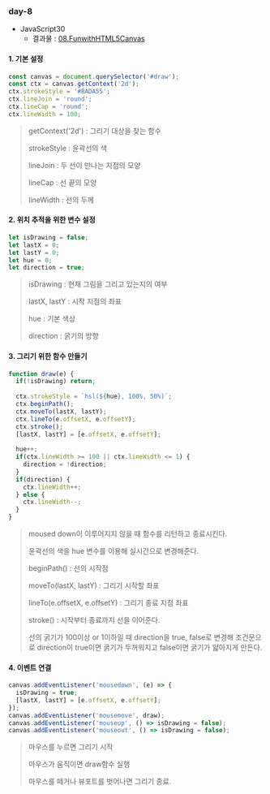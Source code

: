 ### day-8

* JavaScript30
  * 결과물 : [08.FunwithHTML5Canvas](https://jjh106.github.io/saturdayJS/day-8/08-FunwithHTML5Canvas/index.html)

#### 1. 기본 설정

```javascript
const canvas = document.querySelector('#draw');
const ctx = canvas.getContext('2d');
ctx.strokeStyle = '#BADA55'; 
ctx.lineJoin = 'round'; 
ctx.lineCap = 'round'; 
ctx.lineWidth = 100;
```

> getContext('2d') : 그리기 대상을 찾는 함수
>
> strokeStyle : 윤곽선의 색
>
> lineJoin : 두 선이 만나는 지점의 모양
>
> lineCap : 선 끝의 모양
>
> lineWidth : 선의 두께

#### 2. 위치 추적을 위한 변수 설정

```javascript
let isDrawing = false;
let lastX = 0;
let lastY = 0;
let hue = 0;
let direction = true;
```

> isDrawing : 현재 그림을 그리고 있는지의 여부
>
> lastX, lastY : 시작 지점의 좌표
>
> hue : 기본 색상
>
> direction : 굵기의 방향

#### 3. 그리기 위한 함수 만들기

```javascript
function draw(e) {
  if(!isDrawing) return;
  
  ctx.strokeStyle = `hsl(${hue}, 100%, 50%)`; 
  ctx.beginPath();
  ctx.moveTo(lastX, lastY);
  ctx.lineTo(e.offsetX, e.offsetY);
  ctx.stroke();
  [lastX, lastY] = [e.offsetX, e.offsetY];
  
  hue++;
  if(ctx.lineWidth >= 100 || ctx.lineWidth <= 1) {
    direction = !direction;
  }
  if(direction) {
    ctx.lineWidth++;
  } else {
    ctx.lineWidth--;
  }
}
```

> moused down이 이루어지지 않을 때 함수를 리턴하고 종료시킨다.
>
> 윤곽선의 색을 hue 변수를 이용해 실시간으로 변경해준다.
>
> beginPath() : 선의 시작점
>
> moveTo(lastX, lastY) : 그리기 시작할 좌표
>
> lineTo(e.offsetX, e.offsetY) : 그리기 종료 지점 좌표
>
> stroke() : 시작부터 종료까지 선을 이어준다.
>
> 선의 굵기가 100이상 or 1이하일 때 direction을 true, false로 변경해 조건문으로 direction이 true이면 굵기가 두꺼워지고 false이면 굵기가 얇아지게 만든다.

#### 4. 이벤트 연결

```javascript
canvas.addEventListener('mousedown', (e) => {
  isDrawing = true;
  [lastX, lastY] = [e.offsetX, e.offsetY];
});
canvas.addEventListener('mousemove', draw);
canvas.addEventListener('mouseup', () => isDrawing = false);
canvas.addEventListener('mouseout', () => isDrawing = false);
```

> 마우스를 누르면 그리기 시작
>
> 마우스가 움직이면 draw함수 실행
>
> 마우스를 떼거나 뷰포트를 벗어나면 그리기 종료.

